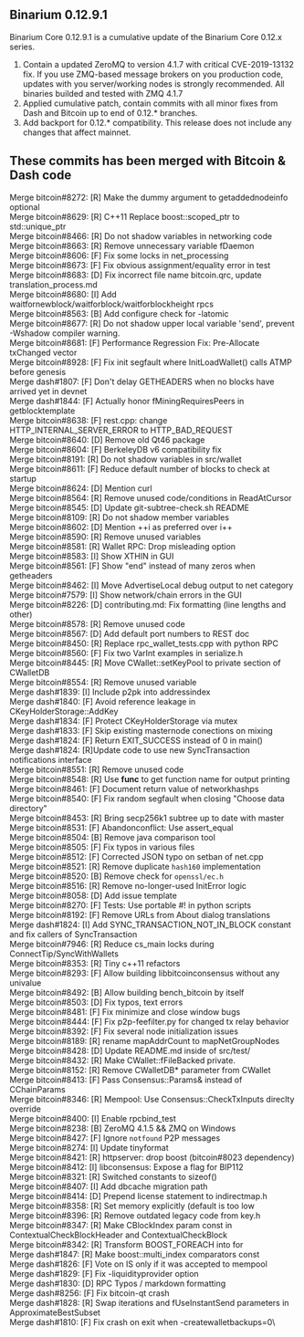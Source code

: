 ## Binarium 0.12.9.1

Binarium Core 0.12.9.1 is a cumulative update of the Binarium Core 0.12.x series.

1. Contain a updated ZeroMQ to version 4.1.7 with critical CVE-2019-13132 fix.
If you use ZMQ-based message brokers on you production code, updates with you
server/working nodes is strongly recommended. All binaries builded and tested
with ZMQ 4.1.7
2. Applied cumulative patch, contain commits with all minor fixes from
Dash and Bitcoin up to end of 0.12.* branches.
3. Add backport for 0.12.* compatibility. This release does not include any
changes that affect mainnet.

## These commits has been merged with Bitcoin & Dash code

Merge bitcoin#8272: [R] Make the dummy argument to getaddednodeinfo optional\
Merge bitcoin#8629: [R] C++11 Replace boost::scoped_ptr to std::unique_ptr\
Merge bitcoin#8466: [R] Do not shadow variables in networking code\
Merge bitcoin#8663: [R] Remove unnecessary variable fDaemon\
Merge bitcoin#8606: [F] Fix some locks in net_processing\
Merge bitcoin#8673: [F] Fix obvious assignment/equality error in test\
Merge bitcoin#8683: [D] Fix incorrect file name bitcoin.qrc, update translation_process.md\
Merge bitcoin#8680: [I] Add waitfornewblock/waitforblock/waitforblockheight rpcs\
Merge bitcoin#8563: [B] Add configure check for -latomic\
Merge bitcoin#8677: [R] Do not shadow upper local variable 'send', prevent -Wshadow compiler warning.\
Merge bitcoin#8681: [F] Performance Regression Fix: Pre-Allocate txChanged vector\
Merge bitcoin#8928: [F] Fix init segfault where InitLoadWallet() calls ATMP before genesis\
Merge dash#1807:    [F] Don't delay GETHEADERS when no blocks have arrived yet in devnet\
Merge dash#1844:    [F] Actually honor fMiningRequiresPeers in getblocktemplate\
Merge bitcoin#8638: [F] rest.cpp: change HTTP_INTERNAL_SERVER_ERROR to HTTP_BAD_REQUEST\
Merge bitcoin#8640: [D] Remove old Qt46 package\
Merge bitcoin#8604: [F] BerkeleyDB v6 compatibility fix\
Merge bitcoin#8191: [R] Do not shadow variables in src/wallet\
Merge bitcoin#8611: [F] Reduce default number of blocks to check at startup\
Merge bitcoin#8624: [D] Mention curl\
Merge bitcoin#8564: [R] Remove unused code/conditions in ReadAtCursor\
Merge bitcoin#8545: [D] Update git-subtree-check.sh README\
Merge bitcoin#8109: [R] Do not shadow member variables\
Merge bitcoin#8602: [D] Mention ++i as preferred over i++\
Merge bitcoin#8590: [R] Remove unused variables\
Merge bitcoin#8581: [R] Wallet RPC: Drop misleading option\
Merge bitcoin#8583: [I] Show XTHIN in GUI\
Merge bitcoin#8561: [F] Show "end" instead of many zeros when getheaders\
Merge bitcoin#8462: [I] Move AdvertiseLocal debug output to net category\
Merge bitcoin#7579: [I] Show network/chain errors in the GUI\
Merge bitcoin#8226: [D] contributing.md: Fix formatting (line lengths and other)\
Merge bitcoin#8578: [R] Remove unused code\
Merge bitcoin#8567: [D] Add default port numbers to REST doc\
Merge bitcoin#8450: [R] Replace rpc_wallet_tests.cpp with python RPC\
Merge bitcoin#8560: [F] Fix two VarInt examples in serialize.h\
Merge bitcoin#8445: [R] Move CWallet::setKeyPool to private section of CWalletDB\
Merge bitcoin#8554: [R] Remove unused variable\
Merge dash#1839:    [I] Include p2pk into addressindex\
Merge dash#1840:    [F] Avoid reference leakage in CKeyHolderStorage::AddKey\
Merge dash#1834:    [F] Protect CKeyHolderStorage via mutex\
Merge dash#1833:    [F] Skip existing masternode conections on mixing\
Merge dash#1824:    [F] Return EXIT_SUCCESS instead of 0 in main()\
Merge dash#1824:    [R]Update code to use new SyncTransaction notifications interface\
Merge bitcoin#8551: [R] Remove unused code\
Merge bitcoin#8548: [R] Use __func__ to get function name for output printing\
Merge bitcoin#8461: [F] Document return value of networkhashps\
Merge bitcoin#8540: [F] Fix random segfault when closing "Choose data directory"\
Merge bitcoin#8453: [R] Bring secp256k1 subtree up to date with master\
Merge bitcoin#8531: [F] Abandonconflict: Use assert_equal\
Merge bitcoin#8504: [B] Remove java comparison tool\
Merge bitcoin#8505: [F] Fix typos in various files\
Merge bitcoin#8512: [F] Corrected JSON typo on setban of net.cpp\
Merge bitcoin#8521: [R] Remove duplicate `hash160` implementation\
Merge bitcoin#8520: [B] Remove check for `openssl/ec.h`\
Merge bitcoin#8516: [R] Remove no-longer-used InitError logic\
Merge bitcoin#8058: [D] Add issue template\
Merge bitcoin#8270: [F] Tests: Use portable #! in python scripts\
Merge bitcoin#8192: [F] Remove URLs from About dialog translations\
Merge dash#1824:    [I] Add SYNC_TRANSACTION_NOT_IN_BLOCK constant and fix callers of SyncTransaction\
Merge bitcoin#7946: [R] Reduce cs_main locks during ConnectTip/SyncWithWallets\
Merge bitcoin#8353: [R] Tiny c++11 refactors\
Merge bitcoin#8293: [F] Allow building libbitcoinconsensus without any univalue\
Merge bitcoin#8492: [B] Allow building bench_bitcoin by itself\
Merge bitcoin#8503: [D] Fix typos, text errors\
Merge bitcoin#8481: [F] Fix minimize and close window bugs\
Merge bitcoin#8444: [F] Fix p2p-feefilter.py for changed tx relay behavior\
Merge bitcoin#8392: [F] Fix several node initialization issues\
Merge bitcoin#8189: [R] rename mapAddrCount to mapNetGroupNodes\
Merge bitcoin#8428: [D] Update README.md inside of src/test/\
Merge bitcoin#8432: [R] Make CWallet::fFileBacked private.\
Merge bitcoin#8152: [R] Remove CWalletDB* parameter from CWallet\
Merge bitcoin#8413: [F] Pass Consensus::Params& instead of CChainParams\
Merge bitcoin#8346: [R] Mempool: Use Consensus::CheckTxInputs direclty override\
Merge bitcoin#8400: [I] Enable rpcbind_test\
Merge bitcoin#8238: [B] ZeroMQ 4.1.5 && ZMQ on Windows\
Merge bitcoin#8427: [F] Ignore `notfound` P2P messages\
Merge bitcoin#8274: [I] Update tinyformat\
Merge bitcoin#8421: [R] httpserver: drop boost (bitcoin#8023 dependency)\
Merge bitcoin#8412: [I] libconsensus: Expose a flag for BIP112\
Merge bitcoin#8321: [R] Switched constants to sizeof()\
Merge bitcoin#8407: [I] Add dbcache migration path\
Merge bitcoin#8414: [D] Prepend license statement to indirectmap.h\
Merge bitcoin#8358: [R] Set memory explicitly (default is too low\
Merge bitcoin#8396: [R] Remove outdated legacy code from key.h\
Merge bitcoin#8347: [R] Make CBlockIndex param const in ContextualCheckBlockHeader and ContextualCheckBlock\
Merge bitcoin#8342: [R] Transform BOOST_FOREACH into for\
Merge dash#1847:    [R] Make boost::multi_index comparators const\
Merge dash#1826:    [F] Vote on IS only if it was accepted to mempool\
Merge dash#1829:    [F] Fix -liquidityprovider option\
Merge dash#1830:    [D] RPC Typos / markdown formatting\
Merge dash#8256:    [F] Fix bitcoin-qt crash\
Merge dash#1828:    [R] Swap iterations and fUseInstantSend parameters in ApproximateBestSubset\
Merge dash#1810:    [F] Fix crash on exit when -createwalletbackups=0\
